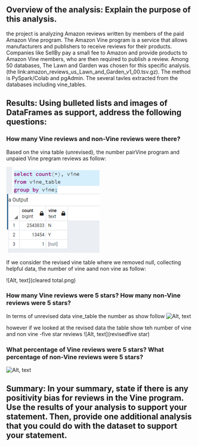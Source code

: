 ## Overview of the analysis: Explain the purpose of this analysis.

the project is analyzing Amazon reviews written by members of the paid Amazon Vine program. The Amazon Vine program is a service that allows manufacturers and publishers to receive reviews for their products. Companies like SellBy pay a small fee to Amazon and provide products to Amazon Vine members, who are then required to publish a review. Among 50 databases, The Lawn and Garden was chosen for this specific analysis. (the link:amazon_reviews_us_Lawn_and_Garden_v1_00.tsv.gz). The method is PySpark/Colab and pgAdmin. The several tavles extracted from the databases including vine_tables.

## Results: Using bulleted lists and images of DataFrames as support, address the following questions:

### How many Vine reviews and non-Vine reviews were there?
Based on the vina table (unrevised), the number pairVine program and unpaied Vine pregram reviews as follow:

![Alt, text](totalreviewvineyesno.png)

If we consider the revised vine table where we removed null, collecting helpful data, the number of vine aand non vine as follow:

![Alt, text](cleared total.png)


### How many Vine reviews were 5 stars? How many non-Vine reviews were 5 stars?


In terms of unrevised data vine_table
 the number as show follow
![Alt, text](unrevisedtablefivestar)

however if we looked at the revised data
the table show teh number of vine and non vine -five star reviews
![Alt, text](revisedfive star)

### What percentage of Vine reviews were 5 stars? What percentage of non-Vine reviews were 5 stars?

![Alt, text](percentagepng)
## Summary: In your summary, state if there is any positivity bias for reviews in the Vine program. Use the results of your analysis to support your statement. Then, provide one additional analysis that you could do with the dataset to support your statement.


